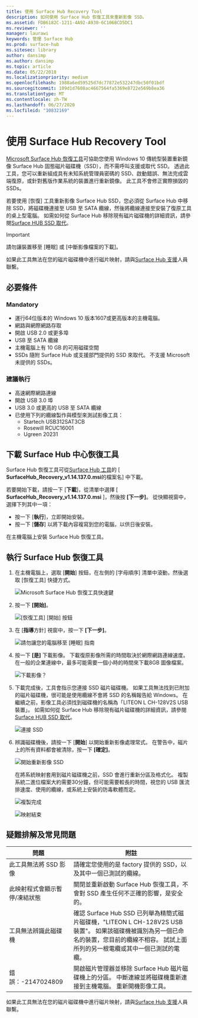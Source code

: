 ```yaml
---
title: 使用 Surface Hub Recovery Tool
description: 如何使用 Surface Hub 恢復工具來重新影像 SSD。
ms.assetid: FDB6182C-1211-4A92-A930-6C106BCD5DC1
ms.reviewer: ''
manager: laurawi
keywords: 管理 Surface Hub
ms.prod: surface-hub
ms.sitesec: library
author: dansimp
ms.author: dansimp
ms.topic: article
ms.date: 05/22/2018
ms.localizationpriority: medium
ms.openlocfilehash: 1988a6ed59525d7dc77872e532247dbc50f01bdf
ms.sourcegitcommit: 109d1d7608ac4667564fa5369e8722e569b8ea36
ms.translationtype: MT
ms.contentlocale: zh-TW
ms.lasthandoff: 06/27/2020
ms.locfileid: "10832169"
---
```

# 使用 Surface Hub Recovery Tool

[Microsoft Surface Hub 恢復工具](https://www.microsoft.com/download/details.aspx?id=52210)可協助您使用 Windows 10 傳統型裝置重新鏡像 Surface Hub 固態磁片磁碟機（SSD），而不需呼叫支援或取代 SSD。 透過此工具，您可以重新組成具有未知系統管理員密碼的 SSD、啟動錯誤、無法完成雲端復原，或針對舊版作業系統的裝置進行重新鏡像。 此工具不會修正實際損毀的 SSDs。

若要使用 [恢復] 工具重新影像 Surface Hub SSD，您必須從 Surface Hub 中移除 SSD，將磁碟機連接至 USB 至 SATA 纜線，然後將纜線連接至安裝了復原工具的桌上型電腦。 如需如何從 Surface Hub 移除現有磁片磁碟機的詳細資訊，請參閱[Surface HUB SSD 取代](surface-hub-ssd-replacement.md)。

> [!IMPORTANT]
> 請勿讓裝置移至 [睡眠] 或 [中斷影像檔案的下載]。

如果此工具無法在您的磁片磁碟機中進行磁片映射，請與[Surface Hub 支援](https://support.microsoft.com/help/4037644/surface-contact-surface-warranty-and-software-support)人員聯繫。

## 必要條件

### Mandatory

- 運行64位版本的 Windows 10 版本1607或更高版本的主機電腦。
- 網路與網際網路存取
- 開啟 USB 2.0 或更多埠
- USB 至 SATA 纜線
- 主機電腦上有 10 GB 的可用磁碟空間
- SSDs 隨附 Surface Hub 或支援部門提供的 SSD 來取代。 不支援 Microsoft 未提供的 SSDs。

### 建議執行

- 高速網際網路連線
- 開啟 USB 3.0 埠
- USB 3.0 或更高的 USB 至 SATA 纜線
- 已使用下列的纜線製作與模型來測試影像工具：
    - Startech USB312SAT3CB
    - Rosewill RCUC16001
    - Ugreen 20231

## 下載 Surface Hub 中心恢復工具

Surface Hub 恢復工具可從[Surface Hub 工具](https://www.microsoft.com/download/details.aspx?id=52210)的 [ **SurfaceHub_Recovery_v1.14.137.0.msi**的檔案名] 中下載。

若要開始下載，請按一下 [**下載**]，從清單中選擇 [ **SurfaceHub_Recovery_v1.14.137.0.msi** ]，然後按 **[下一步]**。 從快顯視窗中，選擇下列其中一項：

- 按一下 [**執行**]，立即開始安裝。
- 按一下 [**儲存**] 以將下載內容複寫到您的電腦，以供日後安裝。

在主機電腦上安裝 Surface Hub 恢復工具。

## 執行 Surface Hub 恢復工具

1. 在主機電腦上，選取 [**開始**] 按鈕，在左側的 [字母順序] 清單中滾動，然後選取 [恢復工具] 快捷方式。

    ![Microsoft Surface Hub 恢復工具快速鍵](images/shrt-shortcut.png)

2. 按一下 **\[開始\]**。

    ![[恢復工具] [開始] 按鈕](images/shrt-start.png)

3. 在 [**指導**方針] 視窗中，按一下 **[下一步]**。

    ![請勿讓您的電腦移至 [睡眠] 指南](images/shrt-guidance.png)

4. 按一下 **[是]** 下載影像。 下載復原影像所需的時間取決於網際網路連線速度。 在一般的企業連線中，最多可能需要一個小時的時間來下載8GB 圖像檔案。

    ![下載影像？](images/shrt-download.png)

5. 下載完成後，工具會指示您連接 SSD 磁片磁碟機。 如果工具無法找到已附加的磁片磁碟機，很可能是使用纜線不會將 SSD 的名稱報告給 Windows。  在繼續之前，影像工具必須找到磁碟機的名稱為「LITEON L CH-128V2S USB 裝置」。  如需如何從 Surface Hub 移除現有磁片磁碟機的詳細資訊，請參閱[Surface HUB SSD 取代](surface-hub-ssd-replacement.md)。

    ![連接 SSD](images/shrt-drive.png)

6. 辨識磁碟機後，請按一下 [**開始**] 以開始重新影像處理常式。 在警告中，磁片上的所有資料都會被清除，按一下 **[確定]**。

    ![開始重新影像 SSD](images/shrt-drive-start.png)

    在將系統映射套用到磁片磁碟機之前，SSD 會進行重新分區及格式化。 複製系統二進位檔案大約需要30分鐘，但可能需要較長的時間，視您的 USB 匯流排速度、使用的纜線，或系統上安裝的防毒軟體而定。

    ![複製完成](images/shrt-done.png)

    ![映射結束](images/shrt-complete.png)

## 疑難排解及常見問題

問題 | 附註
--- | ---
此工具無法將 SSD 影像 | 請確定您使用的是 factory 提供的 SSD，以及其中一個已測試的纜線。
此映射程式會顯示暫停/凍結狀態 | 關閉並重新啟動 Surface Hub 恢復工具，不會對 SSD 產生任何不正確的影響，是安全的。
工具無法辨識此磁碟機 | 確認 Surface Hub SSD 已列舉為精簡式磁片磁碟機，"LITEON L CH-128V2S USB 裝置"。  如果該磁碟機被識別為另一個已命名的裝置，您目前的纜線不相容。 試試上面所列的另一根電纜或其中一個已測試的電纜。
錯誤：-2147024809 | 開啟磁片管理器並移除 Surface Hub 磁片磁碟機上的分區。  中斷連線並將磁碟機重新連接到主機電腦。 重新開機影像工具。

如果此工具無法在您的磁片磁碟機中進行磁片映射，請與[Surface Hub 支援](https://support.microsoft.com/help/4037644/surface-contact-surface-warranty-and-software-support)人員聯繫。
